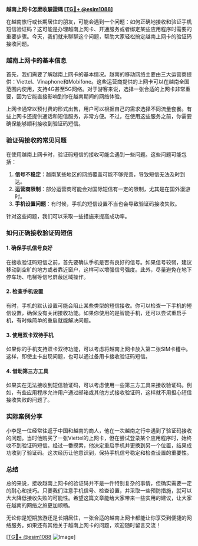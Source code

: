 **越南上网卡怎麽收驗證碼 [[TG💪+ @esim1088](https://t.me/s/esim1088)]**

在越南旅行或长期居住的朋友，可能会遇到一个问题：如何正确地接收和验证手机短信验证码？这可能是办理越南上网卡、开通服务或者绑定某些应用程序时需要的重要步骤。今天，我们就来聊聊这个问题，帮助大家轻松搞定越南上网卡的验证码接收问题。

### 越南上网卡的基本信息

首先，我们需要了解越南上网卡的基本情况。越南的移动网络主要由三大运营商提供：Viettel、Vinaphone和Mobifone。这些运营商提供的上网卡可以在越南全国范围内使用，支持4G甚至5G网络。对于游客来说，选择一张合适的上网卡非常重要，因为它能直接影响到你在越南期间的网络体验。

上网卡通常以预付费的形式出售，用户可以根据自己的需求选择不同流量套餐。有些上网卡还提供通话和短信服务，非常方便。不过，在使用这些服务之前，你需要确保能够顺利接收到验证码短信。

### 验证码接收的常见问题

在使用越南上网卡时，验证码短信的接收可能会遇到一些问题。这些问题可能包括：

1. **信号不稳定**：越南某些地区的网络覆盖可能不够完善，导致短信无法及时到达。
2. **运营商限制**：部分运营商可能会对国际短信有一定的限制，尤其是在国外漫游时。
3. **手机设置问题**：有时候，手机的短信设置不当也会导致验证码接收失败。

针对这些问题，我们可以采取一些措施来提高成功率。

### 如何正确接收验证码短信

#### 1. 确保手机信号良好

在接收验证码短信之前，首先要确认手机是否有良好的信号。如果信号较弱，建议移动到空旷的地方或者靠近窗户，这样可以增强信号强度。此外，尽量避免在地下停车场、电梯等信号屏蔽区域操作。

#### 2. 检查手机设置

有时，手机的默认设置可能会阻止某些类型的短信接收。你可以检查一下手机的短信设置，确保没有关闭接收功能。如果你使用的是智能手机，还可以尝试重启手机，有时候简单的重启就能解决问题。

#### 3. 使用双卡双待手机

如果你的手机支持双卡双待功能，可以考虑将越南上网卡放入第二张SIM卡槽中。这样，即使主卡出现问题，也可以通过备用卡接收验证码短信。

#### 4. 借助第三方工具

如果实在无法接收到短信验证码，可以考虑使用一些第三方工具来接收验证码。例如，有些应用程序允许用户通过邮箱或其他方式接收验证码，这样就不用担心短信接收失败的问题了。

### 实际案例分享

小李是一位经常往返于中国和越南的商人，他在一次越南之行中遇到了验证码接收的问题。当时他购买了一张Viettel的上网卡，但在尝试登录某个应用程序时，始终收不到验证码短信。经过一番摸索，他决定重启手机并更换到另一个位置，结果成功收到了验证码。这次经历让他意识到，保持手机信号稳定和检查设置的重要性。

### 总结

总的来说，接收越南上网卡的验证码并不是一件特别复杂的事情，但确实需要一定的耐心和技巧。只要我们注意手机信号、检查设置，并采取一些预防措施，就可以大大降低接收失败的可能性。希望这篇文章能给大家带来一些实用的建议，让大家在越南的网络之旅更加顺畅。

无论你是短期旅游还是长期居住，一张合适的越南上网卡都能让你享受到便捷的网络服务。如果还有其他关于越南上网卡的问题，欢迎随时留言交流！

[[TG💪+ @esim1088](https://t.me/s/esim1088) ![Image](https://i.postimg.cc/4NQfJmqS/Snipaste-2025-05-13-00-14-12.png)]